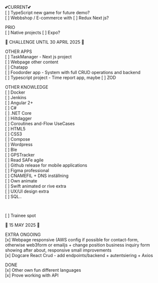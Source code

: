 
💕CURRENT💕 <br>
[ ] TypeScript new game for future demo? <br>
[ ] Webbshop / E-commerce with [ ] Redux Next js?  <br> 

PRIO<br>
[ ] Native projects [ ] Expo? <br>

🚀 CHALLENGE UNTIL 30 APRIL 2025 🚀   

OTHER APPS <br>
[ ] TaskManager - Next js project<br>
[ ] Webpage other content <br>
[ ] Chatapp  <br>
[ ] Foodorder app - System with full CRUD operations and backend <br>
[ ] Typescript project - Time report app, maybe [ ] ZOD <br>

OTHER KNOWLEDGE <br>
[ ] Docker <br>
[ ] Jenkins <br>
[ ] Angular 2+ <br>
[ ] C# <br>
[ ] .NET Core <br>
[ ] Hiltdagger <br>
[ ] Coroutines and-Flow UseCases <br>
[ ] HTML5 <br>
[ ] CSS3 <br>
[ ] Compose <br>
[ ] Wordpress <br>
[ ] Ble <br>
[ ] GPSTracker <br>
[ ] Read SAFe agile <br>
[ ] Github release for mobile applications <br>
[ ] Figma professional <br>
[ ] CNAMEFIL + DNS inställning<br>
[ ] Own animate <br>
[ ] Swift animated or rive extra <br>
[ ] UX/UI design extra <br>
[ ] SQL..<br>


<br>

[ ] Trainee spot

🚀 15 MAY 2025 🚀 

EXTRA ONGOING<br>
[x] Webpage responsive (AWS config if possible for contact-form, otherwise web3form or emailjs + change position business inquiry form showing after about, responsive small improvements <br>
[x] Dogcare React Crud - add endpoints/backend + autentsiering + Axios <br>

DONE <br>
[x] Other own fun different languages <br>
[x] Prove working with API <br>
